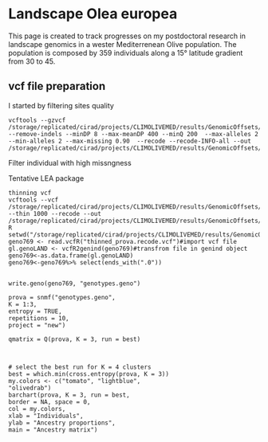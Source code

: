 # Landscape Olea europea

This page is created to track progresses on my postdoctoral research in landscape genomics in a wester Mediterrenean Olive population.
The population is composed by 359 individuals along a 15° latitude gradient from 30 to 45.

## vcf file preparation
I started by filtering sites quality

```
vcftools --gzvcf /storage/replicated/cirad/projects/CLIMOLIVEMED/results/GenomicOffsets/Lorenzo/Leccino_new_genome24/All_wild_cultivated_olive_2_run.vcf.gz --remove-indels --minDP 8 --max-meanDP 400 --minQ 200  --max-alleles 2 --min-alleles 2 --max-missing 0.90  --recode --recode-INFO-all --out /storage/replicated/cirad/projects/CLIMOLIVEMED/results/GenomicOffsets/Lorenzo/Leccino_new_genome24/site_filtered_wild_cult_lec24_miss_090.vcf
```

Filter individual with high missngness 


Tentative LEA package



```
thinning vcf
vcftools --vcf /storage/replicated/cirad/projects/CLIMOLIVEMED/results/GenomicOffsets/Lorenzo/Leccino_new_genome24/site_filtered_wild_cult_lec24_miss_095.vcf.recode.vcf --thin 1000 --recode --out /storage/replicated/cirad/projects/CLIMOLIVEMED/results/GenomicOffsets/Lorenzo/Leccino_new_genome24/thinned_prova
R
setwd("/storage/replicated/cirad/projects/CLIMOLIVEMED/results/GenomicOffsets/Lorenzo/Leccino_new_genome24")
geno769 <- read.vcfR("thinned_prova.recode.vcf")#import vcf file
gl.genoLAND <- vcfR2genind(geno769)#transfrom file in genind object
geno769<-as.data.frame(gl.genoLAND)
geno769<-geno769%>% select(ends_with(".0"))


write.geno(geno769, "genotypes.geno")

prova = snmf("genotypes.geno",
K = 1:3,
entropy = TRUE,
repetitions = 10,
project = "new")

qmatrix = Q(prova, K = 3, run = best)



# select the best run for K = 4 clusters
best = which.min(cross.entropy(prova, K = 3))
my.colors <- c("tomato", "lightblue",
"olivedrab")
barchart(prova, K = 3, run = best,
border = NA, space = 0,
col = my.colors,
xlab = "Individuals",
ylab = "Ancestry proportions",
main = "Ancestry matrix")

```
